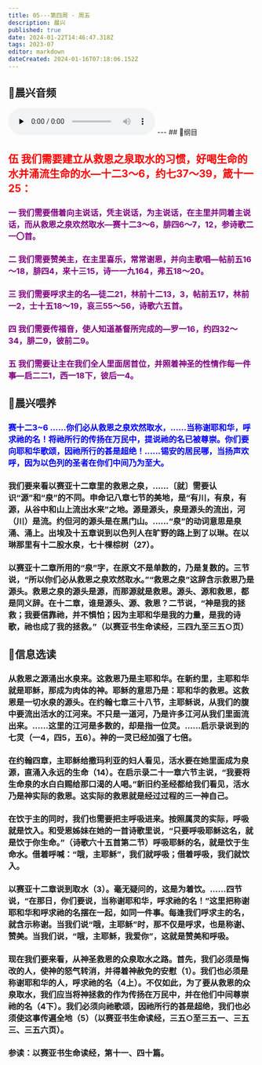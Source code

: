 ```yaml
---
title: 05---第四周 · 周五
description: 晨兴
published: true
date: 2024-01-22T14:46:47.318Z
tags: 2023-07
editor: markdown
dateCreated: 2024-01-16T07:18:06.152Z
---
```


## 🎵晨兴音频
<audio id="audio" controls="" preload="none">
      <source id="mp3" src="/2023-07/week4/week4day5.mp3">
</audio>
---
## 📖纲目

## <font color=red>伍 我们需要建立从救恩之泉取水的习惯，好喝生命的水并涌流生命的水—十二3～6，约七37～39，箴十一25：</font>

### <font color=purple> 一 我们需要借着向主说话，凭主说话，为主说话，在主里并同着主说话，而从救恩之泉欢然取水—赛十二3～6，腓四6～7，12，参诗歌二一〇首。</font>

### <font color=purple> 二 我们需要赞美主，在主里喜乐，常常谢恩，并向主歌唱—帖前五16～18，腓四4，来十三15，诗一一九164，弗五18～20。</font>

### <font color=purple> 三 我们需要呼求主的名—徒二21，林前十二13，3，帖前五17，林前一2，士十五18～19，哀三55～56，诗歌六五首。</font>

### <font color=purple> 四 我们需要传福音，使人知道基督所完成的—罗一16，约四32～34，腓二9，彼前二9。</font>

### <font color=purple> 五 我们需要让主在我们全人里面居首位，并照着神圣的性情作每一件事—启二二1，西一18下，彼后一4。</font>

## 📖晨兴喂养

### <font color=blue> 赛十二3~6    ……你们必从救恩之泉欢然取水，……当称谢耶和华，呼求祂的名！将祂所行的传扬在万民中，提说祂的名已被尊崇。你们要向耶和华歌颂，因祂所行的甚是超绝！……锡安的居民哪，当扬声欢呼，因为以色列的圣者在你们中间乃为至大。</font>

### 我们要来看以赛亚十二章里的救恩之泉，……〔就〕需要认识“源”和“泉”的不同。申命记八章七节的美地，是“有川，有泉，有源，从谷中和山上流出水来”之地。源是源头，泉是源头的流出，河（川）是流。约但河的源头是在黑门山。……“泉”的动词意思是泉涌、涌上。出埃及十五章说到以色列人在旷野的路上到了以琳。在以琳那里有十二股水泉，七十棵棕树（27）。

### 以赛亚十二章所用的“泉”字，在原文不是单数的，乃是复数的。三节说，“所以你们必从救恩之泉欢然取水。”“救恩之泉”这辞含示救恩乃是源头。救恩之泉的源头是源，而那源就是救恩。源头、源和救恩，都是同义辞。在十二章，谁是源头、源、救恩？二节说，“神是我的拯救；我要信靠祂，并不惧怕；因为主耶和华是我的力量，是我的诗歌，祂也成了我的拯救。”（以赛亚书生命读经，三四九至三五○页）

## 📖信息选读

### 从救恩之源涌出水泉来。这救恩乃是主耶和华。在新约里，主耶和华就是耶稣，那成为肉体的神。耶稣的意思乃是：耶和华的救恩。这救恩是一切水泉的源头。在约翰七章三十八节，主耶稣说，从我们的腹中要流出活水的江河来。不只是一道河，乃是许多江河从我们里面流出来。……这里的江河是多数的，却是指一位灵。……启示录说到的七灵（一4，四5，五6）。神的一灵已经加强了七倍。

### 在约翰四章，主耶稣给撒玛利亚的妇人看见，活水要在她里面成为泉源，直涌入永远的生命（14）。在启示录二十一章六节主说，“我要将生命泉的水白白赐给那口渴的人喝。”新旧约圣经都给我们看见，活水乃是神实际的救恩。这实际的救恩就是经过过程的三一神自己。

### 在饮于主的同时，我们也需要把主呼吸进来。按照属灵的实际，呼吸就是饮入。和受恩姊妹在她的一首诗歌里说，“只要呼吸耶稣这名，就是饮于你生命。”（诗歌六十五首第二节）呼吸耶稣的名，就是饮于生命水。借着呼喊：“哦，主耶稣”，我们就呼吸；借着呼吸，我们就饮入。

### 以赛亚十二章说到取水（3）。毫无疑问的，这是为着饮。……四节说，“在那日，你们要说，当称谢耶和华，呼求祂的名！”这里把称谢耶和华和呼求祂的名摆在一起，如同一件事。每逢我们呼求主的名，就含示称谢。当我们说“哦，主耶稣”时，那不仅是呼求，也是称谢、赞美。当我们说，“哦，主耶稣，我爱你”，这就是赞美和呼吸。

### 现在我们要来看，从神圣救恩的众泉取水之路。首先，我们必须是悔改的人，使神的怒气转消，并得着神赦免的安慰（1）。我们也必须是称谢耶和华的人，呼求祂的名（4上）。不仅如此，为了要从救恩的众泉取水，我们应当将神拯救的作为传扬在万民中，并在他们中间尊崇祂的名（4下）。我们必须向祂歌颂，因祂所行的甚是超绝，我们也必须使这事传遍全地（5）（以赛亚书生命读经，三五○至三五一、三五三、三五六页）。

### 参读：以赛亚书生命读经，第十一、四十篇。
<!-- Google tag (gtag.js) -->
<script async src="https://www.googletagmanager.com/gtag/js?id=G-1P8709Z16T"></script>
<script>
  window.dataLayer = window.dataLayer || [];
  function gtag(){dataLayer.push(arguments);}
  gtag('js', new Date());

  gtag('config', 'G-1P8709Z16T');
</script>